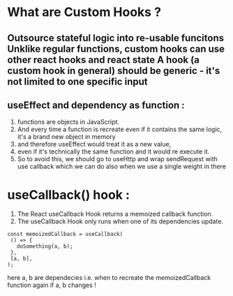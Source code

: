 # What are Custom Hooks ?

## Outsource stateful logic into re-usable funcitons Unklike regular functions, custom hooks can use other react hooks and react state A hook (a custom hook in general) should be generic - it's not limited to one specific input

 
## useEffect and dependency as function :
1. functions are objects in JavaScript.
2. And every time a function is recreate even if it contains the same logic, it's a brand new object in memory
3. and therefore useEffect would treat it as a new value, 
4. even if it's technically the same function and it would re execute it. 
5. So to avoid this, we should go to useHttp and wrap sendRequest with use callback which we can do also when we use a single weight in there

# useCallback() hook :
1. The React useCallback Hook returns a memoized callback function.
2. The useCallback Hook only runs when one of its dependencies update.

```
const memoizedCallback = useCallback(
 () => {
   doSomething(a, b);
 },
 [a, b],
);
```
here a, b are dependecies i.e. when to recreate the memoizedCallback function again if a, b changes !

